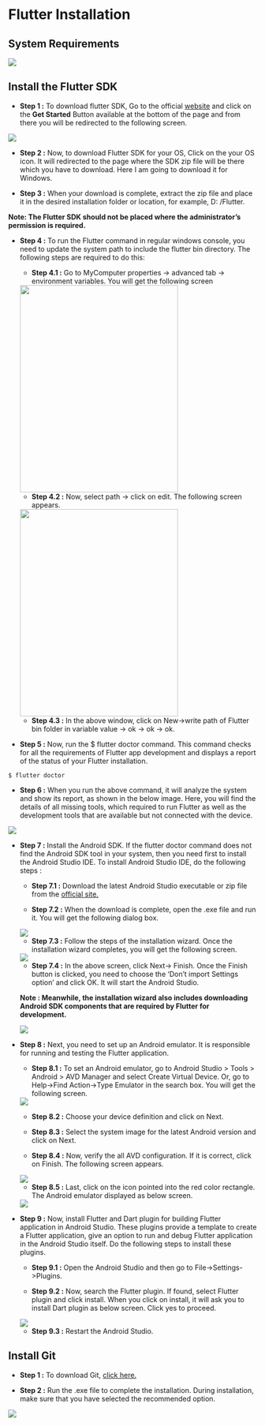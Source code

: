 # Flutter Installation
  
## System Requirements
  
<img src="https://miro.medium.com/max/700/1*13sEr0fNth295eQGxuuNng.png">
  
## Install the Flutter SDK
  
- **Step 1 :** To download flutter SDK, Go to the official <a href="https://flutter.dev/">website</a> and click on the **Get Started** Button available at the bottom of the page and from there you will be redirected to the following screen.
  
<img src="https://miro.medium.com/max/700/1*kXrkUgvFi_w9b-A4cG5Lhw.png">
  
- **Step 2 :** Now, to download Flutter SDK for your OS, Click on the your OS icon. It will redirected to the page where the SDK zip file will be there which you have to download. Here I am going to download it for Windows.
  
- **Step 3 :** When your download is complete, extract the zip file and place it in the desired installation folder or location, for example, D: /Flutter.
  
**Note: The Flutter SDK should not be placed where the administrator’s permission is required.**
  
- **Step 4 :** To run the Flutter command in regular windows console, you need to update the system path to include the flutter bin directory. The following steps are required to do this:

  - **Step 4.1 :** Go to MyComputer properties -> advanced tab -> environment variables. You will get the following screen 
 
  <img src="https://miro.medium.com/max/700/1*xMoVr7xH9gLd1JG8e-SnSQ.png" height=420 width=320>
  
  - **Step 4.2 :** Now, select path -> click on edit. The following screen appears.

  <img src="https://miro.medium.com/max/598/1*0J19c1KtqtPJqfPbRIn0nw.png" height=420 width=320>

  - **Step 4.3 :** In the above window, click on New->write path of Flutter bin folder in variable value -> ok -> ok -> ok.
  
- **Step 5 :** Now, run the $ flutter doctor command. This command checks for all the requirements of Flutter app development and displays a report of the status of your Flutter installation.
  
```
$ flutter doctor
```
  
- **Step 6 :** When you run the above command, it will analyze the system and show its report, as shown in the below image. Here, you will find the details of all missing tools, which required to run Flutter as well as the development tools that are available but not connected with the device.
  
<img src="https://miro.medium.com/max/650/0*ZUqBHyd0_-4Uulns.png">
  
- **Step 7 :** Install the Android SDK. If the flutter doctor command does not find the Android SDK tool in your system, then you need first to install the Android Studio IDE. To install Android Studio IDE, do the following steps :
  
  - **Step 7.1 :** Download the latest Android Studio executable or zip file from the <a href="https://developer.android.com/studio#downloads">official site.</a>
  
  - **Step 7.2 :** When the download is complete, open the .exe file and run it. You will get the following dialog box.
  
  <img src="https://miro.medium.com/max/499/0*x93mfIFJKU-aRL-e.png">
  
  - **Step 7.3 :** Follow the steps of the installation wizard. Once the installation wizard completes, you will get the following screen.
  
  <img src="https://miro.medium.com/max/499/0*boPJrvwC9GYxDT-1.png">
  
  - **Step 7.4 :** In the above screen, click Next-> Finish. Once the Finish button is clicked, you need to choose the ‘Don’t import Settings option’ and click OK. It will start the Android Studio.
  
  **Note : Meanwhile, the installation wizard also includes downloading Android SDK components that are required by Flutter for development.**
  
  <img src="https://miro.medium.com/max/650/0*5QMfc-Vewt0_Cld8.png">
  
- **Step 8 :** Next, you need to set up an Android emulator. It is responsible for running and testing the Flutter application.
  
  - **Step 8.1 :** To set an Android emulator, go to Android Studio > Tools > Android > AVD Manager and select Create Virtual Device. Or, go to Help->Find Action->Type Emulator in the search box. You will get the following screen.
  
  <img src="https://miro.medium.com/max/650/0*yW1HAUtD4v87THAQ.png">
  
  - **Step 8.2 :** Choose your device definition and click on Next.
  
  - **Step 8.3 :** Select the system image for the latest Android version and click on Next.
  
  - **Step 8.4 :** Now, verify the all AVD configuration. If it is correct, click on Finish. The following screen appears.
  
  <img src="https://miro.medium.com/max/650/0*UjFK3d9PxXSEabi6.png">
  
  - **Step 8.5 :** Last, click on the icon pointed into the red color rectangle. The Android emulator displayed as below screen.
  
  <img src="https://miro.medium.com/max/242/0*Ht95xYAEOIcUK47c.png">
  
- **Step 9 :** Now, install Flutter and Dart plugin for building Flutter application in Android Studio. These plugins provide a template to create a Flutter application, give an option to run and debug Flutter application in the Android Studio itself. Do the following steps to install these plugins.
  
  - **Step 9.1 :** Open the Android Studio and then go to File->Settings->Plugins.
  
  - **Step 9.2 :** Now, search the Flutter plugin. If found, select Flutter plugin and click install. When you click on install, it will ask you to install Dart plugin as below screen. Click yes to proceed.
  
  <img src="https://miro.medium.com/max/550/0*2TnmhYuOziXZ087u.png">
  
  - **Step 9.3 :** Restart the Android Studio.
  
## Install Git
  
- **Step 1 :** To download Git, <a href="https://git-scm.com/download/win">click here.</a>
  
- **Step 2 :** Run the .exe file to complete the installation. During installation, make sure that you have selected the recommended option.
  
<img src="https://miro.medium.com/max/499/0*yiguIhgivYL4jSHW.png">
  

